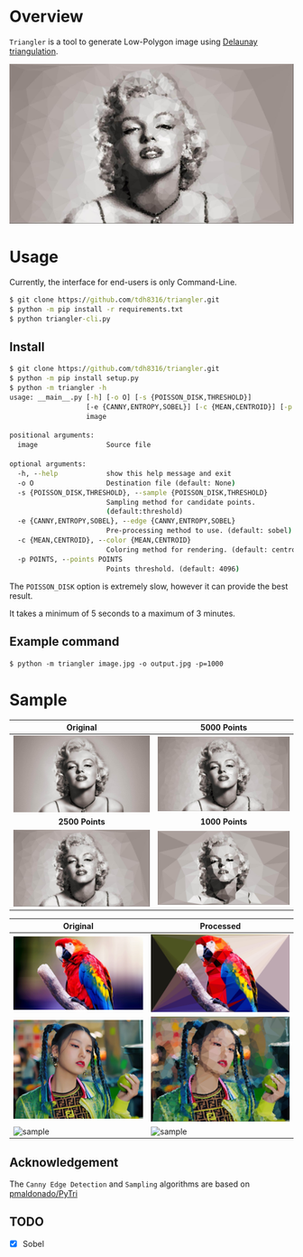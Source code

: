 # Overview
`Triangler` is a tool to generate Low-Polygon image using [Delaunay triangulation](https://en.wikipedia.org/wiki/Delaunay_triangulation).

![sample](./docs/m_tri2.jpg)

# Usage
Currently, the interface for end-users is only Command-Line.
```cmd
$ git clone https://github.com/tdh8316/triangler.git
$ python -m pip install -r requirements.txt
$ python triangler-cli.py
```
## Install
```cmd
$ git clone https://github.com/tdh8316/triangler.git
$ python -m pip install setup.py
$ python -m triangler -h
usage: __main__.py [-h] [-o O] [-s {POISSON_DISK,THRESHOLD}]
                   [-e {CANNY,ENTROPY,SOBEL}] [-c {MEAN,CENTROID}] [-p POINTS]
                   image

positional arguments:
  image                 Source file

optional arguments:
  -h, --help            show this help message and exit
  -o O                  Destination file (default: None)
  -s {POISSON_DISK,THRESHOLD}, --sample {POISSON_DISK,THRESHOLD}
                        Sampling method for candidate points. 
                        (default:threshold)
  -e {CANNY,ENTROPY,SOBEL}, --edge {CANNY,ENTROPY,SOBEL}
                        Pre-processing method to use. (default: sobel)
  -c {MEAN,CENTROID}, --color {MEAN,CENTROID}
                        Coloring method for rendering. (default: centroid)
  -p POINTS, --points POINTS
                        Points threshold. (default: 4096)

```

The `POISSON_DISK` option is extremely slow, however it can provide the best result.

It takes a minimum of 5 seconds to a maximum of 3 minutes.

## Example command
`$ python -m triangler image.jpg -o output.jpg -p=1000`

# Sample
|Original|5000 Points|
|:------:|:---------:|
|![sample](./docs/m.jpg)|![sample](./docs/m_tri.jpg)
|**2500 Points**|**1000 Points**|
|![sample](./docs/m_tri2.jpg)|![sample](./docs/m_tri3.jpg)|

|Original|Processed|
|--------|---------|
|![sample](./docs/parrot.jpg)|![sample](./docs/parrot_tri.jpg)|
|![sample](./docs/yeji2.jpg)|![sample](./docs/yeji2_tri.jpg)|
|![sample](./docs/matt.jpg)|![sample](./docs/matt_tri.jpg)|

## Acknowledgement
The `Canny Edge Detection` and `Sampling` algorithms are based on [pmaldonado/PyTri](https://github.com/pmaldonado/PyTri/blob/master/delaunay)

## TODO
 - [x] Sobel
 